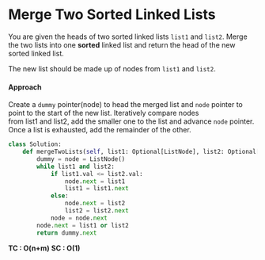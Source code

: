 # Merge Two Sorted Linked Lists

You are given the heads of two sorted linked lists `list1` and `list2`. Merge the two lists into one **sorted** linked list and return the head of the new sorted linked list.

The new list should be made up of nodes from `list1` and `list2`.

#### Approach
Create a `dummy` pointer(node) to head the merged list and `node` pointer to point to the start of the new list. Iteratively compare nodes from list1 and list2, add the smaller one to the list and advance `node` pointer. Once a list is exhausted, add the remainder of the other.

```python
class Solution:
    def mergeTwoLists(self, list1: Optional[ListNode], list2: Optional[ListNode]) -> Optional[ListNode]:
        dummy = node = ListNode()
        while list1 and list2:
            if list1.val <= list2.val:
                node.next = list1
                list1 = list1.next
            else:
                node.next = list2
                list2 = list2.next
            node = node.next
        node.next = list1 or list2
        return dummy.next
```

**TC : O(n+m)**
**SC : O(1)**
